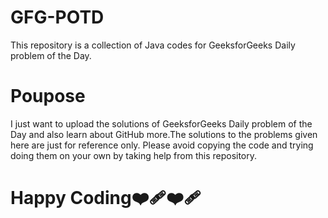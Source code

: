 # GFG-POTD
This repository is a collection of Java codes for GeeksforGeeks Daily problem of the Day.
# Poupose
I just want to upload the solutions of GeeksforGeeks Daily problem of the Day and also learn about GitHub more.The solutions to the problems given here are just for reference only. Please avoid copying the code and trying doing them on your own by taking help from this repository.
# Happy Coding❤️‍🩹❤️‍🩹
